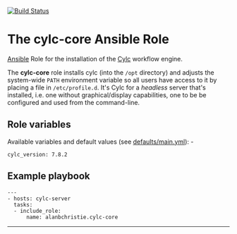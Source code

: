 [![Build Status](https://travis-ci.org/alanbchristie/ansible-role-cylc-core.svg?branch=master)](https://travis-ci.org/alanbchristie/ansible-role-cylc-core)

# The cylc-core Ansible Role
[Ansible] Role for the installation of the [Cylc] workflow engine.

The **cylc-core** role installs cylc (into the `/opt` directory) and adjusts
the system-wide `PATH` environment variable so all users have access to it
by placing a file in `/etc/profile.d`. It's Cylc for a _headless_ server that's
installed, i.e. one without graphical/display capabilities, one to be be
configured and used from the command-line.

## Role variables
Available variables and default values (see [defaults/main.yml](defaults/main.yml)): -

    cylc_version: 7.8.2

## Example playbook

    ---
    - hosts: cylc-server
      tasks:
      - include_role:
          name: alanbchristie.cylc-core

---

[Ansible]: https://pypi.org/project/ansible/
[Cylc]: https://cylc.github.io
